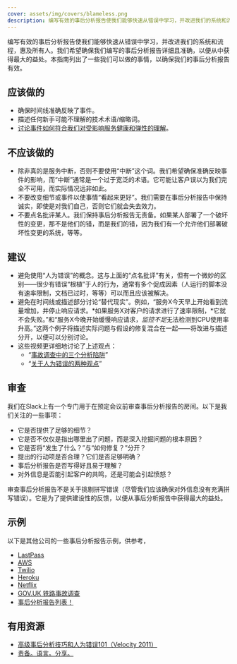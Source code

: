 ```yaml
---
cover: assets/img/covers/blameless.png
description: 编写有效的事后分析报告使我们能够快速从错误中学习，并改进我们的系统和流程，惠及所有人。我们希望确保我们编写的事后分析报告详细且准确，以便从中获得最大的益处。本指南列出了一些我们可以做的事情，以确保我们的事后分析报告有效。
---
```

编写有效的事后分析报告使我们能够快速从错误中学习，并改进我们的系统和流程，惠及所有人。我们希望确保我们编写的事后分析报告详细且准确，以便从中获得最大的益处。本指南列出了一些我们可以做的事情，以确保我们的事后分析报告有效。

## 应该做的

* 确保时间线准确反映了事件。
* 描述任何新手可能不理解的技术术语/缩略词。
* [讨论事件如何符合我们对受影响服务健康和弹性的理解](https://www.pagerduty.com/blog/postmortem-understand-service-reliability/)。

## 不应该做的

* 除非真的是服务中断，否则不要使用“中断”这个词。我们希望确保准确反映事件的影响，而“中断”通常是一个过于宽泛的术语。它可能让客户误以为我们完全不可用，而实际情况远非如此。
* 不要改变细节或事件以使事情“看起来更好”。我们需要在事后分析报告中保持诚实，即使是对我们自己，否则它们就会失去效力。
* 不要点名批评某人。我们保持事后分析报告无责备。如果某人部署了一个破坏性的变更，那不是他们的错，而是我们的错，因为我们有一个允许他们部署破坏性变更的系统，等等。

## 建议

* 避免使用“人为错误”的概念。这与上面的“点名批评”有关，但有一个微妙的区别——很少有错误“根植”于人的行为，通常有多个促成因素（人运行的脚本没有速率限制，文档已过时，等等）可以而且应该被解决。
* 避免在时间线或描述部分讨论“替代现实”。例如，“服务X今天早上开始看到流量增加，并停止响应请求。*如果服务X对客户的请求进行了速率限制，*它就不会失败。”和“服务X今晚开始缓慢响应请求，*监控不足*无法检测到CPU使用率升高。”这两个例子将描述实际问题与假设的修复混合在一起——将改进与描述分开，以便可以分别讨论。
* 这些视频更详细地讨论了上述观点：
  * “[事故调查中的三个分析陷阱](https://www.youtube.com/watch?v=TqaFT-0cY7U)”
  * “[关于人为错误的两种观点](https://www.youtube.com/watch?v=rHeukoWWtQ8)”

## 审查

我们在Slack上有一个专门用于在预定会议前审查事后分析报告的房间。以下是我们关注的一些事项：

* 它是否提供了足够的细节？
* 它是否不仅仅是指出哪里出了问题，而是深入挖掘问题的根本原因？
* 它是否将“发生了什么？”与“如何修复？”分开？
* 提出的行动项是否合理？它们是否足够明确？
* 事后分析报告是否写得好且易于理解？
* 对外信息是否能引起客户的共鸣，还是可能会引起愤怒？

审查事后分析报告不是关于挑剔拼写错误（尽管我们应该确保对外信息没有充满拼写错误）。它是为了提供建设性的反馈，以便从事后分析报告中获得最大的益处。

## 示例
以下是其他公司的一些事后分析报告示例，供参考，

* [LastPass](https://blog.lastpass.com/2015/06/lastpass-security-notice/)
* [AWS](https://aws.amazon.com/message/5467D2/)
* [Twilio](https://www.twilio.com/blog/2013/07/billing-incident-post-mortem-breakdown-analysis-and-root-cause.html)
* [Heroku](https://status.heroku.com/incidents/151)
* [Netflix](https://netflixtechblog.com/post-mortem-of-october-22-2012-aws-degradation-efcee3ab40d5)
* [GOV.UK 铁路事故调查](https://www.gov.uk/government/publications/kyle-beck-safety-digest/near-miss-at-kyle-beck-3-august-2016)
* [事后分析报告列表！](https://github.com/danluu/post-mortems)

## 有用资源

* [高级事后分析技巧和人为错误101（Velocity 2011）](https://www.slideshare.net/jallspaw/advanced-postmortem-fu-and-human-error-101-velocity-2011)
* [责备。语言。分享。](https://fractio.nl/2015/10/30/blame-language-sharing/)